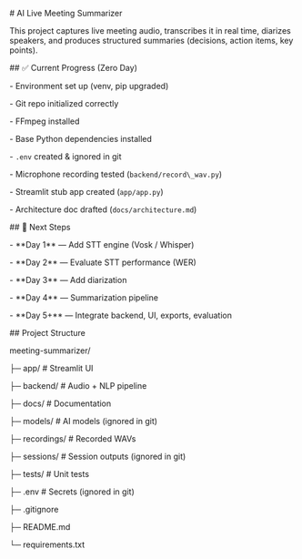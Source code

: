 \# AI Live Meeting Summarizer



This project captures live meeting audio, transcribes it in real time, diarizes speakers, and produces structured summaries (decisions, action items, key points).



\## ✅ Current Progress (Zero Day)

\- Environment set up (venv, pip upgraded)

\- Git repo initialized correctly

\- FFmpeg installed

\- Base Python dependencies installed

\- `.env` created \& ignored in git

\- Microphone recording tested (`backend/record\_wav.py`)

\- Streamlit stub app created (`app/app.py`)

\- Architecture doc drafted (`docs/architecture.md`)



\## 📅 Next Steps

\- \*\*Day 1\*\* — Add STT engine (Vosk / Whisper)

\- \*\*Day 2\*\* — Evaluate STT performance (WER)

\- \*\*Day 3\*\* — Add diarization

\- \*\*Day 4\*\* — Summarization pipeline

\- \*\*Day 5+\*\* — Integrate backend, UI, exports, evaluation



\## Project Structure



meeting-summarizer/

├─ app/ # Streamlit UI

├─ backend/ # Audio + NLP pipeline

├─ docs/ # Documentation

├─ models/ # AI models (ignored in git)

├─ recordings/ # Recorded WAVs

├─ sessions/ # Session outputs (ignored in git)

├─ tests/ # Unit tests

├─ .env # Secrets (ignored in git)

├─ .gitignore

├─ README.md

└─ requirements.txt

